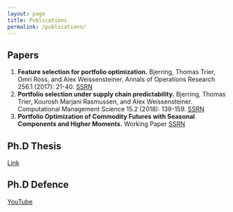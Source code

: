 ```yaml
---
layout: page
title: Publications
permalink: /publications/
---
```


## Papers

1. **Feature selection for portfolio optimization.** Bjerring, Thomas Trier, Omri Ross, and Alex Weissensteiner. Annals of Operations Research 256.1 (2017): 21-40. [SSRN](https://papers.ssrn.com/sol3/papers.cfm?abstract_id=2548800)
2. **Portfolio selection under supply chain predictability.** Bjerring, Thomas Trier, Kourosh Marjani Rasmussen, and Alex Weissensteiner. Computational Management Science 15.2 (2018): 139-159. [SSRN](https://papers.ssrn.com/sol3/papers.cfm?abstract_id=2755474)
3. **Portfolio Optimization of Commodity Futures with Seasonal Components and Higher Moments.** Working Paper [SSRN](hhttps://papers.ssrn.com/sol3/papers.cfm?abstract_id=2869969)

## Ph.D Thesis

[Link](/assets/media/Phd_Thesis.pdf)

## Ph.D Defence

[YouTube](https://www.youtube.com/watch?v=TccVnTlF2Q0)


